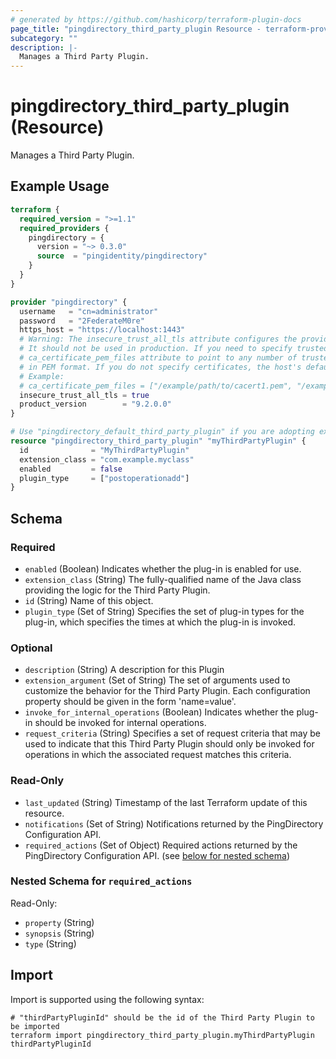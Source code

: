 ```yaml
---
# generated by https://github.com/hashicorp/terraform-plugin-docs
page_title: "pingdirectory_third_party_plugin Resource - terraform-provider-pingdirectory"
subcategory: ""
description: |-
  Manages a Third Party Plugin.
---
```


# pingdirectory_third_party_plugin (Resource)

Manages a Third Party Plugin.

## Example Usage

```terraform
terraform {
  required_version = ">=1.1"
  required_providers {
    pingdirectory = {
      version = "~> 0.3.0"
      source  = "pingidentity/pingdirectory"
    }
  }
}

provider "pingdirectory" {
  username   = "cn=administrator"
  password   = "2FederateM0re"
  https_host = "https://localhost:1443"
  # Warning: The insecure_trust_all_tls attribute configures the provider to trust any certificate presented by the PingDirectory server.
  # It should not be used in production. If you need to specify trusted CA certificates, use the
  # ca_certificate_pem_files attribute to point to any number of trusted CA certificate files
  # in PEM format. If you do not specify certificates, the host's default root CA set will be used.
  # Example:
  # ca_certificate_pem_files = ["/example/path/to/cacert1.pem", "/example/path/to/cacert2.pem"]
  insecure_trust_all_tls = true
  product_version        = "9.2.0.0"
}

# Use "pingdirectory_default_third_party_plugin" if you are adopting existing configuration from the PingDirectory server into Terraform
resource "pingdirectory_third_party_plugin" "myThirdPartyPlugin" {
  id              = "MyThirdPartyPlugin"
  extension_class = "com.example.myclass"
  enabled         = false
  plugin_type     = ["postoperationadd"]
}
```

<!-- schema generated by tfplugindocs -->
## Schema

### Required

- `enabled` (Boolean) Indicates whether the plug-in is enabled for use.
- `extension_class` (String) The fully-qualified name of the Java class providing the logic for the Third Party Plugin.
- `id` (String) Name of this object.
- `plugin_type` (Set of String) Specifies the set of plug-in types for the plug-in, which specifies the times at which the plug-in is invoked.

### Optional

- `description` (String) A description for this Plugin
- `extension_argument` (Set of String) The set of arguments used to customize the behavior for the Third Party Plugin. Each configuration property should be given in the form 'name=value'.
- `invoke_for_internal_operations` (Boolean) Indicates whether the plug-in should be invoked for internal operations.
- `request_criteria` (String) Specifies a set of request criteria that may be used to indicate that this Third Party Plugin should only be invoked for operations in which the associated request matches this criteria.

### Read-Only

- `last_updated` (String) Timestamp of the last Terraform update of this resource.
- `notifications` (Set of String) Notifications returned by the PingDirectory Configuration API.
- `required_actions` (Set of Object) Required actions returned by the PingDirectory Configuration API. (see [below for nested schema](#nestedatt--required_actions))

<a id="nestedatt--required_actions"></a>
### Nested Schema for `required_actions`

Read-Only:

- `property` (String)
- `synopsis` (String)
- `type` (String)

## Import

Import is supported using the following syntax:

```shell
# "thirdPartyPluginId" should be the id of the Third Party Plugin to be imported
terraform import pingdirectory_third_party_plugin.myThirdPartyPlugin thirdPartyPluginId
```
